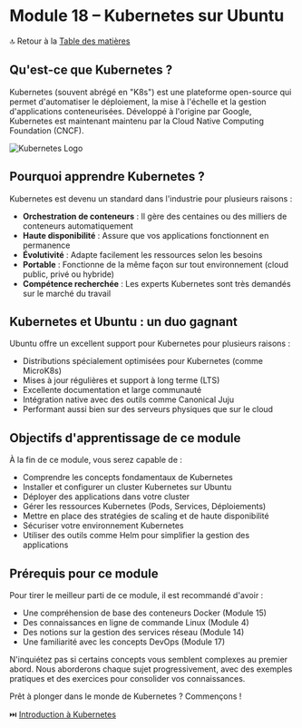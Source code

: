 # Module 18 – Kubernetes sur Ubuntu

🔝 Retour à la [Table des matières](/SOMMAIRE.md)

## Qu'est-ce que Kubernetes ?

Kubernetes (souvent abrégé en "K8s") est une plateforme open-source qui permet d'automatiser le déploiement, la mise à l'échelle et la gestion d'applications conteneurisées. Développé à l'origine par Google, Kubernetes est maintenant maintenu par la Cloud Native Computing Foundation (CNCF).

![Kubernetes Logo](https://placeholder-image.com/kubernetes-logo.png)

## Pourquoi apprendre Kubernetes ?

Kubernetes est devenu un standard dans l'industrie pour plusieurs raisons :

- **Orchestration de conteneurs** : Il gère des centaines ou des milliers de conteneurs automatiquement
- **Haute disponibilité** : Assure que vos applications fonctionnent en permanence
- **Évolutivité** : Adapte facilement les ressources selon les besoins
- **Portable** : Fonctionne de la même façon sur tout environnement (cloud public, privé ou hybride)
- **Compétence recherchée** : Les experts Kubernetes sont très demandés sur le marché du travail

## Kubernetes et Ubuntu : un duo gagnant

Ubuntu offre un excellent support pour Kubernetes pour plusieurs raisons :

- Distributions spécialement optimisées pour Kubernetes (comme MicroK8s)
- Mises à jour régulières et support à long terme (LTS)
- Excellente documentation et large communauté
- Intégration native avec des outils comme Canonical Juju
- Performant aussi bien sur des serveurs physiques que sur le cloud

## Objectifs d'apprentissage de ce module

À la fin de ce module, vous serez capable de :

- Comprendre les concepts fondamentaux de Kubernetes
- Installer et configurer un cluster Kubernetes sur Ubuntu
- Déployer des applications dans votre cluster
- Gérer les ressources Kubernetes (Pods, Services, Déploiements)
- Mettre en place des stratégies de scaling et de haute disponibilité
- Sécuriser votre environnement Kubernetes
- Utiliser des outils comme Helm pour simplifier la gestion des applications

## Prérequis pour ce module

Pour tirer le meilleur parti de ce module, il est recommandé d'avoir :

- Une compréhension de base des conteneurs Docker (Module 15)
- Des connaissances en ligne de commande Linux (Module 4)
- Des notions sur la gestion des services réseau (Module 14)
- Une familiarité avec les concepts DevOps (Module 17)

N'inquiétez pas si certains concepts vous semblent complexes au premier abord. Nous aborderons chaque sujet progressivement, avec des exemples pratiques et des exercices pour consolider vos connaissances.

Prêt à plonger dans le monde de Kubernetes ? Commençons !

⏭️ [Introduction à Kubernetes](/06-developpement-devops/module-18-kubernetes/01-introduction-architecture.md)
